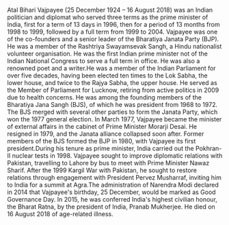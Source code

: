 Atal Bihari Vajpayee (25 December 1924 – 16 August 2018) was an Indian politician and diplomat who served three terms as the prime minister of India, first for a term of 13 days in 1996, then for a period of 13 months from 1998 to 1999, followed by a full term from 1999 to 2004. Vajpayee was one of the co-founders and a senior leader of the Bharatiya Janata Party (BJP). He was a member of the Rashtriya Swayamsevak Sangh, a Hindu nationalist volunteer organisation. He was the first Indian prime minister not of the Indian National Congress to serve a full term in office. He was also a renowned poet and a writer.He was a member of the Indian Parliament for over five decades, having been elected ten times to the Lok Sabha, the lower house, and twice to the Rajya Sabha, the upper house. He served as the Member of Parliament for Lucknow, retiring from active politics in 2009 due to health concerns. He was among the founding members of the Bharatiya Jana Sangh (BJS), of which he was president from 1968 to 1972. The BJS merged with several other parties to form the Janata Party, which won the 1977 general election. In March 1977, Vajpayee became the minister of external affairs in the cabinet of Prime Minister Morarji Desai. He resigned in 1979, and the Janata alliance collapsed soon after. Former members of the BJS formed the BJP in 1980, with Vajpayee its first president.During his tenure as prime minister, India carried out the Pokhran-II nuclear tests in 1998. Vajpayee sought to improve diplomatic relations with Pakistan, travelling to Lahore by bus to meet with Prime Minister Nawaz Sharif. After the 1999 Kargil War with Pakistan, he sought to restore relations through engagement with President Pervez Musharraf, inviting him to India for a summit at Agra.The administration of Narendra Modi declared in 2014 that Vajpayee's birthday, 25 December, would be marked as Good Governance Day. In 2015, he was conferred India's highest civilian honour, the Bharat Ratna, by the president of India, Pranab Mukherjee. He died on 16 August 2018 of age-related illness.